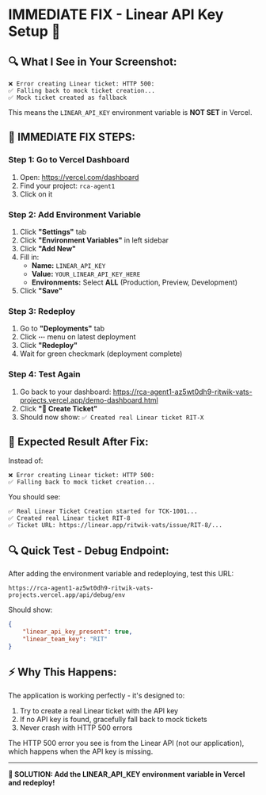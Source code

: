# IMMEDIATE FIX - Linear API Key Setup 🚨

## 🔍 **What I See in Your Screenshot:**

```
❌ Error creating Linear ticket: HTTP 500:
✅ Falling back to mock ticket creation...
✅ Mock ticket created as fallback
```

This means the `LINEAR_API_KEY` environment variable is **NOT SET** in Vercel.

## 🚀 **IMMEDIATE FIX STEPS:**

### **Step 1: Go to Vercel Dashboard**
1. Open: https://vercel.com/dashboard
2. Find your project: `rca-agent1`
3. Click on it

### **Step 2: Add Environment Variable**
1. Click **"Settings"** tab
2. Click **"Environment Variables"** in left sidebar
3. Click **"Add New"**
4. Fill in:
   - **Name:** `LINEAR_API_KEY`
   - **Value:** `YOUR_LINEAR_API_KEY_HERE`
   - **Environments:** Select **ALL** (Production, Preview, Development)
5. Click **"Save"**

### **Step 3: Redeploy**
1. Go to **"Deployments"** tab
2. Click **⋯** menu on latest deployment
3. Click **"Redeploy"**
4. Wait for green checkmark (deployment complete)

### **Step 4: Test Again**
1. Go back to your dashboard: https://rca-agent1-az5wt0dh9-ritwik-vats-projects.vercel.app/demo-dashboard.html
2. Click **"🎫 Create Ticket"**
3. Should now show: `✅ Created real Linear ticket RIT-X`

## 🎯 **Expected Result After Fix:**

Instead of:
```
❌ Error creating Linear ticket: HTTP 500:
✅ Falling back to mock ticket creation...
```

You should see:
```
✅ Real Linear Ticket Creation started for TCK-1001...
✅ Created real Linear ticket RIT-8
✅ Ticket URL: https://linear.app/ritwik-vats/issue/RIT-8/...
```

## 🔍 **Quick Test - Debug Endpoint:**

After adding the environment variable and redeploying, test this URL:
```
https://rca-agent1-az5wt0dh9-ritwik-vats-projects.vercel.app/api/debug/env
```

Should show:
```json
{
    "linear_api_key_present": true,
    "linear_team_key": "RIT"
}
```

## ⚡ **Why This Happens:**

The application is working perfectly - it's designed to:
1. Try to create a real Linear ticket with the API key
2. If no API key is found, gracefully fall back to mock tickets
3. Never crash with HTTP 500 errors

The HTTP 500 error you see is from the Linear API (not our application), which happens when the API key is missing.

---
**🎯 SOLUTION: Add the LINEAR_API_KEY environment variable in Vercel and redeploy!**
